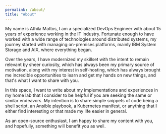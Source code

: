 ```yaml
---
permalink: /about/
title: "About"
---
```


My name is Athila Mattos, I am a specialized DevOps Engineer with about 15 years of experience working in the IT industry. Fortunate enough to have worked with a wide range of technologies around distributed systems, my journey started with managing on-premises platforms, mainly IBM System Storage and AIX, where everything began.

Over the years, I have modernized my skillset with the intent to remain relevant by sheer curiosity, which has always been my primary source of motivation, along with my interest in self-hosting, which has always brought me incredible opportunities to learn and get my hands on new things, and that's what I want to share with you.

In this space, I want to write about my implementations and experiences in my home lab that I consider to be helpful if you are seeking the same or similar endeavors. My intention is to share simple snippets of code being a shell script, an Ansible playbook, a Kubernetes manifest, or anything that I either find interesting or that made my life easier in general.

As an open-source enthusiast, I am happy to share my content with you, and hopefully, something will benefit you as well.
